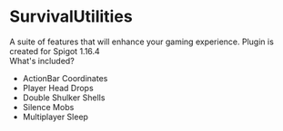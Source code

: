 # SurvivalUtilities
A suite of features that will enhance your gaming experience. Plugin is created for Spigot 1.16.4<br>
What's included?
<ul>
<li>ActionBar Coordinates</li>
<li>Player Head Drops</li>
<li>Double Shulker Shells</li>
<li>Silence Mobs</li>
<li>Multiplayer Sleep</li>
</ul>
